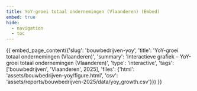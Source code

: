 ```yaml
---
title: YoY-groei totaal ondernemingen (Vlaanderen) (Embed)
embed: true
hide:
  - navigation
  - toc
---
```


<div data-embed="true">
{{ embed_page_content({'slug': 'bouwbedrijven-yoy', 'title': 'YoY-groei totaal ondernemingen (Vlaanderen)', 'summary': 'Interactieve grafiek – YoY-groei totaal ondernemingen (Vlaanderen)', 'type': 'interactive', 'tags': ['bouwbedrijven', 'Vlaanderen', 2025], 'files': {'html': 'assets/bouwbedrijven-yoy/figure.html', 'csv': 'assets/reports/bouwbedrijven-2025/data/yoy_growth.csv'}}) }}
</div>
